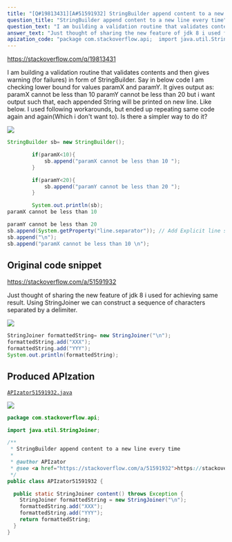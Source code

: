 ```yaml
---
title: "[Q#19813431][A#51591932] StringBuilder append content to a new line every time"
question_title: "StringBuilder append content to a new line every time"
question_text: "I am building a validation routine that validates contents and then gives warning (for failures) in form of StringBuilder. Say in below code I am checking lower bound for values paramX and paramY. It gives output as: paramX cannot be less than 10  paramY cannot be less than 20 but i want output such that, each appended String will be printed on new line. Like below. I used following workarounds, but ended up repeating same code again and again(Which i don't want to). Is there a simpler way to do it?"
answer_text: "Just thought of sharing the new feature of jdk 8 i used for achieving same result. Using StringJoiner we can construct a sequence of characters separated by a delimiter."
apization_code: "package com.stackoverflow.api;  import java.util.StringJoiner;  /**  * StringBuilder append content to a new line every time  *  * @author APIzator  * @see <a href=\"https://stackoverflow.com/a/51591932\">https://stackoverflow.com/a/51591932</a>  */ public class APIzator51591932 {    public static StringJoiner content() throws Exception {     StringJoiner formattedString = new StringJoiner(\"\\n\");     formattedString.add(\"XXX\");     formattedString.add(\"YYY\");     return formattedString;   } }"
---
```


https://stackoverflow.com/q/19813431

I am building a validation routine that validates contents and then gives warning (for failures) in form of StringBuilder. Say in below code I am checking lower bound for values paramX and paramY.
It gives output as: paramX cannot be less than 10  paramY cannot be less than 20
but i want output such that, each appended String will be printed on new line. Like below.
I used following workarounds, but ended up repeating same code again and again(Which i don&#x27;t want to).
Is there a simpler way to do it?


<div class="code-logo"><img src="/stackoverflow.png" /></div>

```java
StringBuilder sb= new StringBuilder();

        if(paramX<10){
            sb.append("paramX cannot be less than 10 ");
        }

        if(paramY<20){
            sb.append("paramY cannot be less than 20 ");
        }

        System.out.println(sb);
paramX cannot be less than 10 

paramY cannot be less than 20
sb.append(System.getProperty("line.separator")); // Add Explicit line separator each time
sb.append("\n");
sb.append("paramX cannot be less than 10 \n");
```


## Original code snippet

https://stackoverflow.com/a/51591932

Just thought of sharing the new feature of jdk 8 i used for achieving same result.
Using StringJoiner we can construct a sequence of characters separated by a delimiter.

<div class="code-logo"><img src="/stackoverflow.png" /></div>

```java
StringJoiner formattedString= new StringJoiner("\n"); 
formattedString.add("XXX");
formattedString.add("YYY");
System.out.println(formattedString);
```

## Produced APIzation

[`APIzator51591932.java`](https://github.com/pasqualesalza/apization/raw/main/data/search/APIzator51591932.java)

<div class="code-logo"><img src="/apizator.png" /></div>

```java
package com.stackoverflow.api;

import java.util.StringJoiner;

/**
 * StringBuilder append content to a new line every time
 *
 * @author APIzator
 * @see <a href="https://stackoverflow.com/a/51591932">https://stackoverflow.com/a/51591932</a>
 */
public class APIzator51591932 {

  public static StringJoiner content() throws Exception {
    StringJoiner formattedString = new StringJoiner("\n");
    formattedString.add("XXX");
    formattedString.add("YYY");
    return formattedString;
  }
}

```